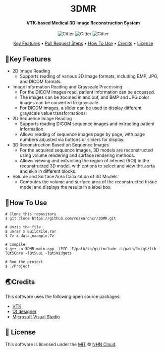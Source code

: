 <h1 align="center">
  <br>
  3DMR
  <br>
</h1>

<h4 align="center">VTK-based Medical 3D Image Reconstruction System</h4>

<p align="center">
    <img src="https://img.shields.io/badge/npm-v1.0.0-blue.svg?style=plastic" alt="Gitter">
    <img src="https://img.shields.io/badge/license-MIT-brightgreen.svg?style=plastic" alt="Gitter">
    <img src="https://img.shields.io/badge/</>-C++-red.svg?style=plastic" alt="Gitter">
</p>

<p align="center">
  <a href="#key-features">Key Features</a> •
  <a href="#pull-request-steps">Pull Request Steps</a> •
  <a href="#how-to-ues">How To Use</a> •
  <a href="#credits">Credits</a> •
  <a href="#license">License</a>
</p>



## 🚩Key Features

* 2D Image Reading
  - Supports reading of various 2D image formats, including BMP, JPG, and DICOM formats.
* Image Information Reading and Grayscale Processing
  - For the DICOM images read, patient information can be accessed.
  - The images can be zoomed in and out, and BMP and JPG color images can be converted to grayscale.
  - For DICOM images, a slider can be used to display different grayscale value transformations.
* 2D Sequence Image Reading
  * Supports reading DICOM sequence images and extracting patient information.
  * Allows reading of sequence images page by page, with page numbers adjusted via buttons or sliders for display.  
* 3D Reconstruction Based on Sequence Images
  * For the acquired sequence images, 3D models are reconstructed using volume rendering and surface rendering methods.
  * Allows viewing and extracting the region of interest (ROI) in the reconstructed 3D model, with options to select and view the aorta and skin in different blocks.
* Volume and Surface Area Calculation of 3D Models
  * Computes the volume and surface area of the reconstructed tissue model and displays the results in a label box.

## 🚀How To Use
```shell
# Clone this repository
$ git clone https://github.com/researchxr/3DMR.git

# Unzip the file	
$ unrar x BuildFile.rar
$ 7z x data_example.7z

# Compile
$ g++ -o 3DMR main.cpp -fPIC -I/path/to/qt/include -L/path/to/qt/lib -lQt5Core -lQt5Gui -lQt5Widgets

# Run the project
$ ./Project
```



## 🌏Credits

This software uses the following open source packages:

- [VTK](https://vtk.org/)
- [Qt designer](https://www.pythonguis.com/installation/install-qt-designer-standalone/)
- [Microsoft Visual Studio](https://visualstudio.microsoft.com/zh-hans/#vs-section)


## 📜 License

This software is licensed under the [MIT](https://github.com/nhn/tui.editor/blob/master/LICENSE) © [NHN Cloud](https://github.com/nhn).
